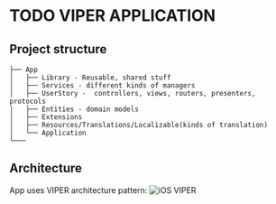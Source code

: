 # TODO VIPER APPLICATION
## Project structure
```
├── App
│   ├── Library - Reusable, shared stuff
│   ├── Services - different kinds of managers
│   ├── UserStory -  controllers, views, routers, presenters, protocols
│   ├── Entities - domain models
│   ├── Extensions
│   ├── Resources/Translations/Localizable(kinds of translation)
│   └── Application 
└───
```
## Architecture
App uses VIPER architecture pattern: 
![iOS VIPER](http://alex.cybers.pro/img_viper_001.jpg)
